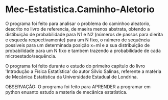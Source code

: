 # Mec-Estatistica.Caminho-Aletorio
O programa foi feito para analisar o problema do caminhoo aleatorio, descrito no livro de referencia, de maeira menos abstrata, obtendo a distibuição de probabilidade para N1 e N2 (números de passos para dierita e esqueda respectivamente) para um N fixo, o número de sequência possiveis para um determinada posição x=ml e a sua distribuição de probabilidade para um N fixo e tambem trazendo a probabilidade de cada microestado/sequência.

O programa foi feito durante o estudo do primeiro capítulo do livro 'Introdução a Física Estatística' do autor Silvio Salinas, referente a matéria de Mecânica Estatística da Universidade Estadual de Londrina.

OBSERVAÇÃO: O programa foi feito para APRENDER a programar em python enuanto estudo a materia de mecânica estatística.
